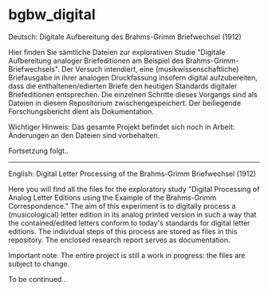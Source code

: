 # bgbw_digital
Deutsch:
Digitale Aufbereitung des Brahms-Grimm Briefwechsel (1912)

Hier finden Sie sämtliche Dateien zur explorativen Studie "Digitale Aufbereitung analoger Briefeditionen am Beispiel des Brahms-Grimm-Briefwechsels". Der Versuch intendiert, eine (musikwissenschaftliche) Briefausgabe in ihrer analogen Druckfassung insofern digital aufzubereiten, dass die enthaltenen/edierten Briefe den heutigen Standards digitaler Briefeditionen entsprechen. Die einzelnen Schritte dieses Vorgangs sind als Dateien in diesem Repositorium zwischengespeichert. Der beiliegende Forschungsbericht dient als Dokumentation.

Wichtiger Hinweis: Das gesamte Projekt befindet sich noch in Arbeit: Änderungen an den Dateien sind vorbehalten.

Fortsetzung folgt..

-----

English:
Digital Letter Processing of the Brahms-Grimm Briefwechsel (1912)

Here you will find all the files for the exploratory study "Digital Processing of Analog Letter Editions using the Example of the Brahms-Grimm Correspondence." The aim of this experiment is to digitally process a (musicological) letter edition in its analog printed version in such a way that the contained/edited letters conform to today's standards for digital letter editions. The individual steps of this process are stored as files in this repository. The enclosed research report serves as documentation.

Important note: The entire project is still a work in progress: the files are subject to change.

To be continued..
